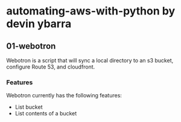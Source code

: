 # automating-aws-with-python by devin ybarra

## 01-webotron

Webotron is a script that will sync a local directory to an s3 bucket, configure Route 53, and cloudfront.

### Features

Webotron currently has the following features:

- List bucket
- List contents of a bucket